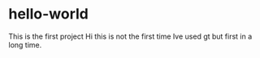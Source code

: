 # hello-world
This is the first project
Hi this is not the first time Ive used gt but first in a long time.

